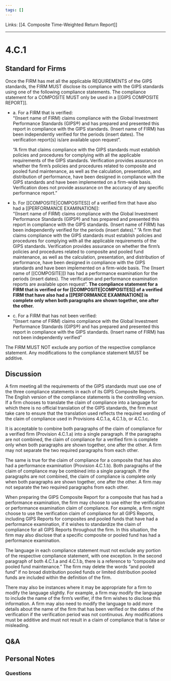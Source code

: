 ```yaml
---
tags: []
---
```

Links: [[4. Composite Time-Weighted Return Report]]
___
# 4.C.1
## Standard for Firms
Once the FIRM has met all the applicable REQUIREMENTS of the GIPS standards, the FIRM MUST disclose its compliance with the GIPS standards using one of the following compliance statements. The compliance statement for a COMPOSITE MUST only be used in a [[GIPS COMPOSITE REPORT]].

- a. For a FIRM that is verified:  
    “(Insert name of FIRM) claims compliance with the Global Investment Performance Standards (GIPS®) and has prepared and presented this report in compliance with the GIPS standards. (Insert name of FIRM) has been independently verified for the periods (insert dates). The verification report(s) is/are available upon request”.
    
    “A firm that claims compliance with the GIPS standards must establish policies and procedures for complying with all the applicable requirements of the GIPS standards. Verification provides assurance on whether the firm’s policies and procedures related to composite and pooled fund maintenance, as well as the calculation, presentation, and distribution of performance, have been designed in compliance with the GIPS standards and have been implemented on a firm-wide basis. Verification does not provide assurance on the accuracy of any specific performance report.”
- b. For [[COMPOSITE|COMPOSITES]] of a verified firm that have also had a [[PERFORMANCE EXAMINATION]]:  
    “(Insert name of FIRM) claims compliance with the Global Investment Performance Standards (GIPS®) and has prepared and presented this report in compliance with the GIPS standards. (Insert name of FIRM) has been independently verified for the periods (insert dates).”
    ”A firm that claims compliance with the GIPS standards must establish policies and procedures for complying with all the applicable requirements of the GIPS standards. Verification provides assurance on whether the firm’s policies and procedures related to composite and pooled fund maintenance, as well as the calculation, presentation, and distribution of performance, have been designed in compliance with the GIPS standards and have been implemented on a firm-wide basis. The (Insert name of [[COMPOSITE]]) has had a performance examination for the periods (insert dates). The verification and performance examination reports are available upon request”.
    **The compliance statement for a FIRM that is verified or for [[COMPOSITE|COMPOSITES]] of a verified FIRM that have also had a [[PERFORMANCE EXAMINATION]] is complete only when both paragraphs are shown together, one after the other.**
- c. For a FIRM that has not been verified:  
    “(Insert name of FIRM) claims compliance with the Global Investment Performance Standards (GIPS®) and has prepared and presented this report in compliance with the GIPS standards. (Insert name of FIRM) has not been independently verified”

The FIRM MUST NOT exclude any portion of the respective compliance statement. Any modifications to the compliance statement MUST be additive.
## Discussion
A firm meeting all the requirements of the GIPS standards must use one of the three compliance statements in each of its GIPS Composite Reports. The English version of the compliance statements is the controlling version. If a firm chooses to translate the claim of compliance into a language for which there is no official translation of the GIPS standards, the firm must take care to ensure that the translation used reflects the required wording of the claim of compliance used in Provisions 4.C.1.a, 4.C.1.b, or 4.C.1.c.

It is acceptable to combine both paragraphs of the claim of compliance for a verified firm (Provision 4.C.1.a) into a single paragraph. If the paragraphs are not combined, the claim of compliance for a verified firm is complete only when both paragraphs are shown together, one after the other. A firm may not separate the two required paragraphs from each other.

The same is true for the claim of compliance for a composite that has also had a performance examination (Provision 4.C.1.b). Both paragraphs of the claim of compliance may be combined into a single paragraph. If the paragraphs are not combined, the claim of compliance is complete only when both paragraphs are shown together, one after the other. A firm may not separate the two required paragraphs from each other.

When preparing the GIPS Composite Report for a composite that has had a performance examination, the firm may choose to use either the verification or performance examination claim of compliance. For example, a firm might choose to use the verification claim of compliance for all GIPS Reports, including GIPS Reports for composites and pooled funds that have had a performance examination, if it wishes to standardize the claim of compliance for all GIPS Reports throughout the firm. In this situation, the firm may also disclose that a specific composite or pooled fund has had a performance examination.

The language in each compliance statement must not exclude any portion of the respective compliance statement, with one exception. In the second paragraph of both 4.C.1.a and 4.C.1.b, there is a reference to “composite and pooled fund maintenance.” The firm may delete the words “and pooled fund” if no broad distribution pooled funds or limited distribution pooled funds are included within the definition of the firm.

There may also be instances where it may be appropriate for a firm to modify the language slightly. For example, a firm may modify the language to include the name of the firm’s verifier, if the firm wishes to disclose this information. A firm may also need to modify the language to add more details about the name of the firm that has been verified or the dates of the verification if the verification period was not continuous. Any modifications must be additive and must not result in a claim of compliance that is false or misleading.
## Q&A

## Personal Notes

### Questions